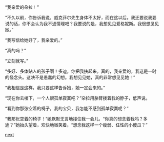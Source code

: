 
“我亲爱的朵拉！”

“不久以前，你告诉我说，威克菲尔先生身体不太好，而在这以后，我还要说我要说的话，你不会认为我不通情理吧？我要说的是，我想见见爱格妮斯。我很想见见她。”

“我写信给她好了，我亲爱的。”

“真的吗？”

“立刻就写。”

“多好、多体贴人的孩子啊！多迪，你把我扶起来。真的，我亲爱的，我这是一时的怪念头。这决不是愚蠢的幻想。我想见见她，真的非常想见见她！”

“我相信是这样。我只要这样告诉她，她一定会来的。”

“现在你去楼下，一个人很孤单寂寞吧？”朵拉用胳臂搂着我的脖子，低声说。

“看到你那张空着的椅子，我的宝贝，我怎能不感到孤单寂寞呢？”

“我那张空着的椅子！”她默默无言地搂住我一会儿，“你真的想念着我吗？多迪？”她抬头望着，欢快地微笑着，“想念我这样一个瘦弱、任性的小傻瓜？”

[next](page678)